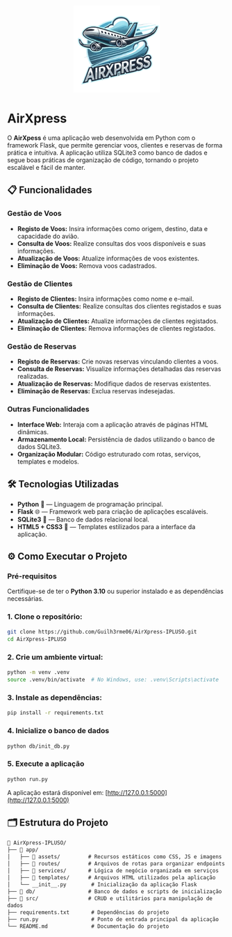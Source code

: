 <div align="center">
  <img src="app/assets/img/logo.png" width="200">
</div>

# AirXpress

O **AirXpess** é uma aplicação web desenvolvida em Python com o framework Flask, que permite gerenciar voos, clientes e reservas de forma prática e intuitiva. A aplicação utiliza SQLite3 como banco de dados e segue boas práticas de organização de código, tornando o projeto escalável e fácil de manter.

## 📋 Funcionalidades

### Gestão de Voos
- **Registo de Voos:** Insira informações como origem, destino, data e capacidade do avião.
- **Consulta de Voos:** Realize consultas dos voos disponíveis e suas informações.
- **Atualização de Voos:** Atualize informações de voos existentes.
- **Eliminação de Voos:** Remova voos cadastrados.

### Gestão de Clientes
- **Registo de Clientes:** Insira informações como nome e e-mail.
- **Consulta de Clientes:** Realize consultas dos clientes registados e suas informações.
- **Atualização de Clientes:** Atualize informações de clientes registados.
- **Eliminação de Clientes:** Remova informações de clientes registados.

### Gestão de Reservas
- **Registo de Reservas:** Crie novas reservas vinculando clientes a voos.
- **Consulta de Reservas:** Visualize informações detalhadas das reservas realizadas.
- **Atualização de Reservas:** Modifique dados de reservas existentes.
- **Eliminação de Reservas:** Exclua reservas indesejadas.

### Outras Funcionalidades
- **Interface Web:** Interaja com a aplicação através de páginas HTML dinâmicas.
- **Armazenamento Local:** Persistência de dados utilizando o banco de dados SQLite3.
- **Organização Modular:** Código estruturado com rotas, serviços, templates e modelos.

## 🛠️ Tecnologias Utilizadas

- **Python** 🐍 — Linguagem de programação principal.
- **Flask** 🌐 — Framework web para criação de aplicações escaláveis.
- **SQLite3** 📂 — Banco de dados relacional local.
- **HTML5 + CSS3** 🎨 — Templates estilizados para a interface da aplicação.
<!--- **JavaScript** ⚡ — Scripts para interatividade e funcionalidades adicionais no front-end. -->

## ⚙️ Como Executar o Projeto

### Pré-requisitos

Certifique-se de ter o **Python 3.10** ou superior instalado e as dependências necessárias.

### 1. Clone o repositório:

```bash
git clone https://github.com/Guilh3rme06/AirXpress-IPLUSO.git
cd AirXpress-IPLUSO
```

### 2. Crie um ambiente virtual:

```bash
python -m venv .venv
source .venv/bin/activate  # No Windows, use: .venv\Scripts\activate
```

### 3. Instale as dependências:

```bash
pip install -r requirements.txt
```

### 4. Inicialize o banco de dados

```bash
python db/init_db.py
```

### 5. Execute a aplicação

```bash
python run.py
```

A aplicação estará disponível em: [http://127.0.0.1:5000](http://127.0.0.1:5000)

## 🗂️ Estrutura do Projeto

```plaintext
📁 AirXpress-IPLUSO/
├── 📂 app/
│   ├── 📂 assets/         # Recursos estáticos como CSS, JS e imagens
│   ├── 📂 routes/         # Arquivos de rotas para organizar endpoints
│   ├── 📂 services/       # Lógica de negócio organizada em serviços
│   ├── 📂 templates/      # Arquivos HTML utilizados pela aplicação
│   └── __init__.py        # Inicialização da aplicação Flask
├── 📂 db/                 # Banco de dados e scripts de inicialização
├── 📂 src/                # CRUD e utilitários para manipulação de dados
├── requirements.txt       # Dependências do projeto
├── run.py                 # Ponto de entrada principal da aplicação
└── README.md              # Documentação do projeto
```
